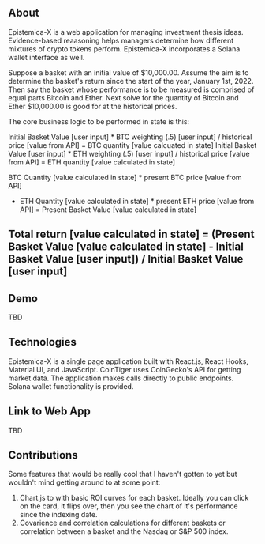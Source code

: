 ## About
Epistemica-X is a web application for managing investment thesis ideas. Evidence-based reaasoning helps managers determine how different mixtures of crypto tokens perform. Epistemica-X incorporates a Solana wallet interface as well.

Suppose a basket with an initial value of \$10,000.00. Assume the aim is to determine the basket's return since the start of the year, January 1st, 2022. Then say the basket whose performance is to be measured is comprised of equal parts Bitcoin and Ether. Next solve for the quantity of Bitcoin and Ether $10,000.00 is good for at the historical prices. 

The core business logic to be performed in state is this: 

Initial Basket Value [user input] * BTC weighting (.5) [user input] / historical price [value from API] = BTC quantity [value calcuated in state]
Initial Basket Value [user input] * ETH weighting (.5) [user input] / historical price [value from API] = ETH quantity [value calculated in state]

BTC Quantity [value calculated in state] * present BTC price [value from API]
+ ETH Quantity [value calculated in state] * present ETH price [value from API]
= Present Basket Value [value calculated in state]

Total return [value calculated in state] = (Present Basket Value [value calculated in state] - Initial Basket Value [user input]) / Initial Basket Value [user input]
-------


## Demo
TBD

## Technologies
Epistemica-X is a single page application built with React.js, React Hooks, Material UI, and JavaScript. CoinTiger uses CoinGecko's API for getting market data. The application makes calls directly to public endpoints. Solana wallet functionality is provided. 

## Link to Web App
TBD

## Contributions
Some features that would be really cool that I haven't gotten to yet but wouldn't mind getting around to at some point:

1. Chart.js to with basic ROI curves for each basket. Ideally you can click on the card, it flips over, then you see the chart of it's performance since the indexing date.
2. Covarience and correlation calculations for different baskets or correlation between a basket and the Nasdaq or S&P 500 index.